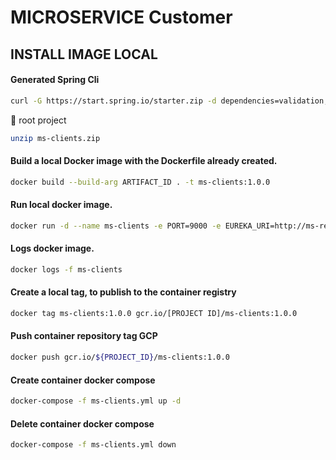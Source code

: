 # MICROSERVICE Customer

## INSTALL IMAGE LOCAL

#### Generated Spring Cli

```bash
curl -G https://start.spring.io/starter.zip -d dependencies=validation,devtools,lombok,actuator,prometheus,web,data-jpa,postgresql -d version=1.0.0 -d bootVersion=2.4.5.RELEASE -d javaVersion=11 -d language=java -d packaging=jar -d type=gradle-project -d groupId=pe.micro.walavo -d packageName=pe.micro.walavo -d artifactId=ms-clients -d name=ms-clients -d applicationName=Client -o ms-clients.zip
```
:file_folder: root project

```bash
unzip ms-clients.zip
```

#### Build a local Docker image with the Dockerfile already created.

```bash
docker build --build-arg ARTIFACT_ID . -t ms-clients:1.0.0
```

#### Run local docker image.

```bash
docker run -d --name ms-clients -e PORT=9000 -e EUREKA_URI=http://ms-registry:8761 -e MS_CONFIG_SERVER=http://ms-config-properties:8088 -p 9000:9000 --network=microservice ms-clients:1.0.0
```

#### Logs docker image.

```bash
docker logs -f ms-clients
```

#### Create a local tag, to publish to the container registry

```bash
docker tag ms-clients:1.0.0 gcr.io/[PROJECT ID]/ms-clients:1.0.0
```

#### Push container repository tag GCP

```bash
docker push gcr.io/${PROJECT_ID}/ms-clients:1.0.0
```

#### Create container docker compose

```bash
docker-compose -f ms-clients.yml up -d
```

#### Delete container docker compose

```bash
docker-compose -f ms-clients.yml down
```